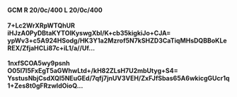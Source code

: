#### GCM R 20/0c/400 L 20/0c/400
**7+Lc2WrXRpWTQhUR**<br/>**iHJzA0PyDBtaKYTOIKyswgXbl/K+cb35kigkiJo+CJA=**<br/>**ypWv3+c5A924HSodg/HK3Y1a2Mzrof5N7kSHZD3CaTiqMHsDQBBoKLeREX/ZfjaHCLi87c+iL1/a//Uf...**<br/><br/>
**1nxfSCOA5wy9psnh**<br/>**O05l7l5FxEgT5aGWhwLtd+/kH82ZLsH7U2mbUtyg+S4=**<br/>**YsstusNbjCsdXQl5NEuGEd/7qfj7jnUV3VEH/ZxFJfSbas65A6wkicgGUcr1q1+Zes8t0gFRzwldOioQ...**